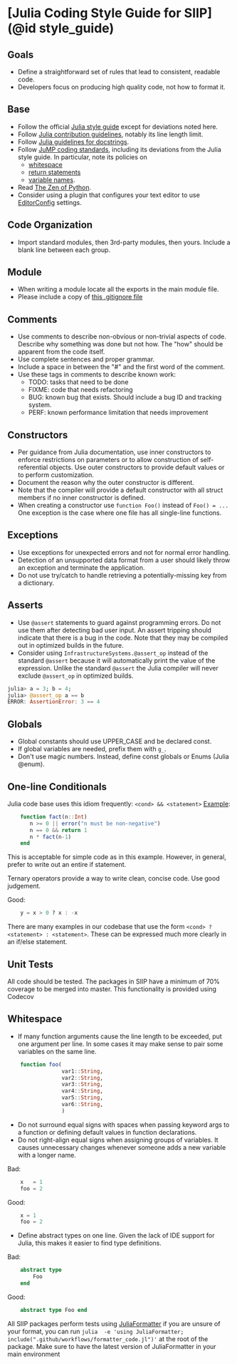 # [Julia Coding Style Guide for SIIP](@id style_guide)

## Goals

* Define a straightforward set of rules that lead to consistent, readable code.
* Developers focus on producing high quality code, not how to format it.

## Base

* Follow the official
[Julia style guide](https://docs.julialang.org/en/v1/manual/style-guide/index.html)
except for deviations noted here.
* Follow [Julia contribution guidelines](https://github.com/JuliaLang/julia/blob/master/CONTRIBUTING.md#general-formatting-guidelines-for-julia-code-contributions),
notably its line length limit.
* Follow [Julia guidelines for docstrings](https://docs.julialang.org/en/v1/manual/documentation/index.html).
* Follow [JuMP coding standards](http://www.juliaopt.org/JuMP.jl/dev/style),
including its deviations from the Julia style guide.  In particular, note its policies on
  * [whitespace](http://www.juliaopt.org/JuMP.jl/dev/style/#Whitespace-1)
  * [return statements](http://www.juliaopt.org/JuMP.jl/dev/style/#Return-statements-1)
  * [variable names](http://www.juliaopt.org/JuMP.jl/dev/style/#Use-of-underscores-within-names-1).
* Read [The Zen of Python](https://www.python.org/dev/peps/pep-0020).
* Consider using a plugin that configures your text editor to use [EditorConfig](https://editorconfig.org/) settings.

## Code Organization

* Import standard modules, then 3rd-party modules, then yours. Include a blank line between
each group.

## Module

* When writing a module locate all the exports in the main module file.
* Please include a copy of [this .gitignore file](https://github.com/NREL-SIIP/InfrastructureSystems.jl/blob/master/.gitignore)

## Comments

* Use comments to describe non-obvious or non-trivial aspects of code.
Describe why something was done but not how.  The "how" should be apparent from
the code itself.
* Use complete sentences and proper grammar.
* Include a space in between the "#" and the first word of the comment.
* Use these tags in comments to describe known work:
  * TODO:  tasks that need to be done
  * FIXME:  code that needs refactoring
  * BUG:  known bug that exists. Should include a bug ID and tracking system.
  * PERF:  known performance limitation that needs improvement

## Constructors

* Per guidance from Julia documentation, use inner constructors to enforce
restrictions on parameters or to allow construction of self-referential
objects.
Use outer constructors to provide default values or to perform customization.
* Document the reason why the outer constructor is different.
* Note that the compiler will provide a default constructor with all struct
members if no inner constructor is defined.
* When creating a constructor use `function Foo()` instead of `Foo() = ...`
One exception is the case where one file has all single-line functions.

## Exceptions

* Use exceptions for unexpected errors and not for normal error handling.
* Detection of an unsupported data format from a user should likely throw
an exception and terminate the application.
* Do not use try/catch to handle retrieving a potentially-missing key from a
dictionary.

## Asserts
* Use `@assert` statements to guard against programming errors. Do not use them
after detecting bad user input. An assert tripping should indicate that there
is a bug in the code. Note that they may be compiled out in optimized builds in
the future.
* Consider using `InfrastructureSystems.@assert_op` instead of the standard
`@assert` because it will automatically print the value of the expression.
Unlike the standard `@assert` the Julia compiler will never exclude
`@assert_op` in optimized builds.

```julia
julia> a = 3; b = 4;
julia> @assert_op a == b
ERROR: AssertionError: 3 == 4
```

## Globals

* Global constants should use UPPER_CASE and be declared const.
* If global variables are needed, prefix them with `g_`.
* Don't use magic numbers. Instead, define const globals or Enums (Julia @enum).

## One-line Conditionals

Julia code base uses this idiom frequently:  ```<cond> && <statement>```
[Example](https://docs.julialang.org/en/v1.0/manual/control-flow/#Short-Circuit-Evaluation-1):

```Julia
    function fact(n::Int)
       n >= 0 || error("n must be non-negative")
       n == 0 && return 1
       n * fact(n-1)
    end
```

This is acceptable for simple code as in this example. However, in general,
prefer to write out an entire if statement.

Ternary operators provide a way to write clean, concise code.  Use good
judgement.

Good:

```Julia
    y = x > 0 ? x : -x
```

There are many examples in our codebase that use the form ```<cond> ? <statement> : <statement>```.
These can be expressed much more clearly in an if/else statement.

## Unit Tests

All code should be tested. The packages in SIIP have a minimum of 70% coverage to be merged
into master. This functionality is provided using Codecov

## Whitespace

* If many function arguments cause the line length to be exceeded, put one
argument per line. In some cases it may make sense to pair some variables on
the same line.

```Julia
    function foo(
                 var1::String,
                 var2::String,
                 var3::String,
                 var4::String,
                 var5::String,
                 var6::String,
                 )
```

* Do not surround equal signs with spaces when passing keyword args to a
function or defining default values in function declarations.
* Do not right-align equal signs when assigning groups of variables. It causes
unnecessary changes whenever someone adds a new variable with a longer name.

Bad:

```Julia
    x   = 1
    foo = 2
```

Good:

```Julia
    x = 1
    foo = 2
```

* Define abstract types on one line. Given the lack of IDE support for Julia,
this makes it easier to find type definitions.

Bad:

```Julia
    abstract type
        Foo
    end
```

Good:

```Julia
    abstract type Foo end
```

All SIIP packages perform tests using [JuliaFormatter](https://github.com/domluna/JuliaFormatter.jl)
if you are unsure of your format, you can run `julia  -e 'using JuliaFormatter; include(".github/workflows/formatter_code.jl")'`
at the root of the package. Make sure to have the latest version of JuliaFormatter in your
main environment
